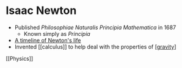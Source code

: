 # Isaac Newton

- Published _Philosophiae Naturalis Principia Mathematica_ in 1687
  - Known simply as _Principia_
- [A timeline of Newton's life](https://www.bbc.co.uk/teach/isaac-newton-the-man-who-discovered-gravity/zh8792p)
- Invented [[calculus]] to help deal with the properties of [[gravity]]

[[Physics]]

[//begin]: # "Autogenerated link references for markdown compatibility"
[gravity]: gravity "Gravity"
[//end]: # "Autogenerated link references"